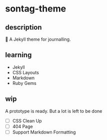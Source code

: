 # sontag-theme

## description
:pencil: A Jekyll theme for journalling.

## learning
- Jekyll
- CSS Layouts
- Markdown
- Ruby Gems

## wip
A prototype is ready. But a lot is left to be done
- [ ] CSS Clean Up
- [ ] 404 Page
- [ ] Support Markdown Formatting
